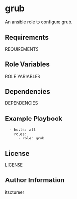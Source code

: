grub
====

An ansible role to configure grub.

Requirements
------------

REQUIREMENTS

Role Variables
--------------

ROLE VARIABLES

Dependencies
------------

DEPENDENCIES

Example Playbook
----------------
```
  - hosts: all
    roles:
      - role: grub
```

License
-------

LICENSE

Author Information
------------------

itscturner
